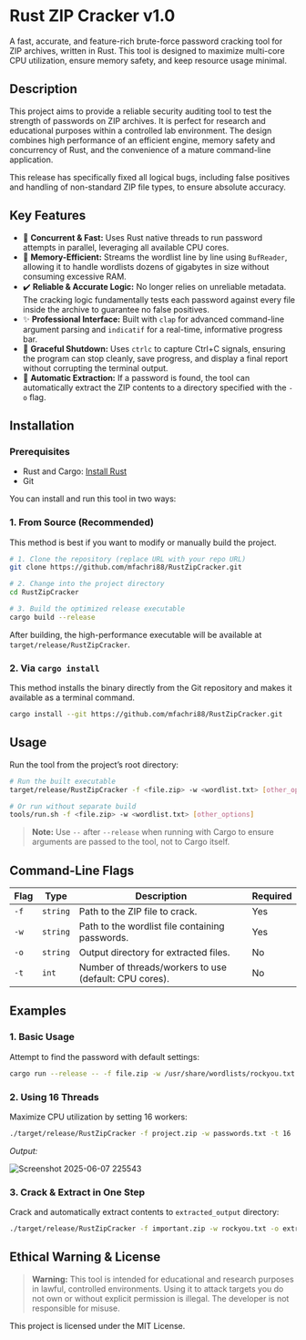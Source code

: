 # Rust ZIP Cracker v1.0

A fast, accurate, and feature-rich brute-force password cracking tool for ZIP archives, written in Rust. This tool is designed to maximize multi-core CPU utilization, ensure memory safety, and keep resource usage minimal.


## Description

This project aims to provide a reliable security auditing tool to test the strength of passwords on ZIP archives. It is perfect for research and educational purposes within a controlled lab environment. The design combines high performance of an efficient engine, memory safety and concurrency of Rust, and the convenience of a mature command-line application.

This release has specifically fixed all logical bugs, including false positives and handling of non-standard ZIP file types, to ensure absolute accuracy.

## Key Features

* 🚀 **Concurrent & Fast:** Uses Rust native threads to run password attempts in parallel, leveraging all available CPU cores.
* 🧠 **Memory-Efficient:** Streams the wordlist line by line using `BufReader`, allowing it to handle wordlists dozens of gigabytes in size without consuming excessive RAM.
* ✔️ **Reliable & Accurate Logic:** No longer relies on unreliable metadata. The cracking logic fundamentally tests each password against every file inside the archive to guarantee no false positives.
* ✨ **Professional Interface:** Built with `clap` for advanced command-line argument parsing and `indicatif` for a real-time, informative progress bar.
* 🛑 **Graceful Shutdown:** Uses `ctrlc` to capture Ctrl+C signals, ensuring the program can stop cleanly, save progress, and display a final report without corrupting the terminal output.
* 📂 **Automatic Extraction:** If a password is found, the tool can automatically extract the ZIP contents to a directory specified with the `-o` flag.

## Installation

### Prerequisites

* Rust and Cargo: [Install Rust](https://www.rust-lang.org/tools/install)
* Git

You can install and run this tool in two ways:

### 1. From Source (Recommended)

This method is best if you want to modify or manually build the project.

```bash
# 1. Clone the repository (replace URL with your repo URL)
git clone https://github.com/mfachri88/RustZipCracker.git

# 2. Change into the project directory
cd RustZipCracker

# 3. Build the optimized release executable
cargo build --release
```

After building, the high-performance executable will be available at `target/release/RustZipCracker`.

### 2. Via `cargo install`

This method installs the binary directly from the Git repository and makes it available as a terminal command.

```bash
cargo install --git https://github.com/mfachri88/RustZipCracker.git
```

## Usage

Run the tool from the project’s root directory:

```bash
# Run the built executable
target/release/RustZipCracker -f <file.zip> -w <wordlist.txt> [other_options]

# Or run without separate build
tools/run.sh -f <file.zip> -w <wordlist.txt> [other_options]
```

> **Note:** Use `--` after `--release` when running with Cargo to ensure arguments are passed to the tool, not to Cargo itself.

## Command-Line Flags

| Flag | Type     | Description                                            | Required |
| ---- | -------- | ------------------------------------------------------ | -------- |
| `-f` | `string` | Path to the ZIP file to crack.                         | Yes      |
| `-w` | `string` | Path to the wordlist file containing passwords.        | Yes      |
| `-o` | `string` | Output directory for extracted files.                  | No       |
| `-t` | `int`    | Number of threads/workers to use (default: CPU cores). | No       |

## Examples

### 1. Basic Usage

Attempt to find the password with default settings:

```bash
cargo run --release -- -f file.zip -w /usr/share/wordlists/rockyou.txt 
```

### 2. Using 16 Threads

Maximize CPU utilization by setting 16 workers:

```bash
./target/release/RustZipCracker -f project.zip -w passwords.txt -t 16
```

*Output:*

![Screenshot 2025-06-07 225543](https://github.com/user-attachments/assets/89e9a84f-3c17-48c1-9d9c-c7b35c0e2dd7)



### 3. Crack & Extract in One Step

Crack and automatically extract contents to `extracted_output` directory:

```bash
./target/release/RustZipCracker -f important.zip -w rockyou.txt -o extracted_output
```

## Ethical Warning & License

> **Warning:** This tool is intended for educational and research purposes in lawful, controlled environments. Using it to attack targets you do not own or without explicit permission is illegal. The developer is not responsible for misuse.

This project is licensed under the MIT License.
